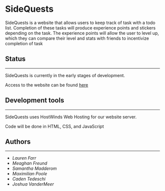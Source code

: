 # SideQuests

SideQuests is a website that allows users to keep track of task with a todo list. Completion of these tasks will produce experience points and stickers depending on the task. The experience points will allow the user to level up, which they can compare their level and stats with friends to incentivize completion of task

## Status
 
***

SideQuests is currently in the early stages of development. 

Access to the website can be found [here](http://www.sidequests.pro/)

## Development tools

***

SideQuests uses HostWinds Web Hosting for our website server.

Code will be done in HTML, CSS, and JavaScript

## Authors

***

- *Lauren Farr*
- *Meaghan Freund*
- *Samantha Madderom*
- *Maximilian Poole*
- *Caden Tedeschi*
- *Joshua VanderMeer*
